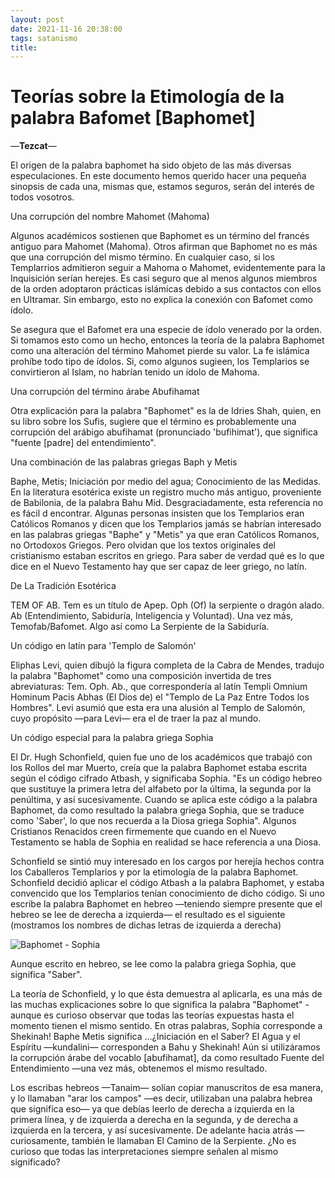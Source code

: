```yaml
---
layout: post
date: 2021-11-16 20:38:00
tags: satanismo
title: 
---
```


# Teorías sobre la Etimología de la palabra Bafomet [Baphomet]

—**Tezcat**—

El origen de la palabra baphomet ha sido objeto de las más diversas especulaciones. En este documento hemos querido hacer una pequeña sinopsis de cada una, mismas que, estamos seguros, serán del interés de todos vosotros.

Una corrupción del nombre Mahomet (Mahoma)

Algunos académicos sostienen que Baphomet es un término del francés antiguo para Mahomet (Mahoma). Otros afirman que Baphomet no es más que una corrupción del mismo término. En cualquier caso, si los Templarrios admitieron seguir a Mahoma o Mahomet, evidentemente para la Inquisición serían herejes. Es casi seguro que al menos algunos miembros de la orden adoptaron prácticas islámicas debido a sus contactos con ellos en Ultramar. Sin embargo, esto no explica la conexión con Bafomet como ídolo.

Se asegura que el Bafomet era una especie de ídolo venerado por la orden. Si tomamos esto como un hecho, entonces la teoría de la palabra Baphomet como una alteración del término Mahomet pierde su valor. La fe islámica prohíbe todo tipo de ídolos. Si, como algunos sugieen, los Templarios se convirtieron al Islam, no habrían tenido un ídolo de Mahoma.

Una corrupción del término árabe Abufihamat

Otra explicación para la palabra "Baphomet" es la de Idries Shah, quien, en su libro sobre los Sufis, sugiere que el término es probablemente una corrupción del arábigo abufihamat (pronunciado 'bufihimat'), que significa "fuente [padre] del entendimiento".

Una combinación de las palabras griegas Baph y Metis

Baphe, Metis; Iniciación por medio del agua; Conocimiento de las Medidas. En la literatura esotérica existe un registro mucho más antiguo, proveniente de Babilonia, de la palabra Bahu Mid. Desgraciadamente, esta referencia no es fácil d encontrar. Algunas personas insisten que los Templarios eran Católicos Romanos y dicen que los Templarios jamás se habrían interesado en las palabras griegas "Baphe" y "Metis" ya que eran Católicos Romanos, no Ortodoxos Griegos. Pero olvidan que los textos originales del cristianismo estaban escritos en griego. Para saber de verdad qué es lo que dice en el Nuevo Testamento hay que ser capaz de leer griego, no latín.

De La Tradición Esotérica

TEM OF AB. Tem es un título de Apep. Oph (Of) la serpiente o dragón alado. Ab (Entendimiento, Sabiduría, Inteligencia y Voluntad). Una vez más, Temofab/Bafomet. Algo así como La Serpiente de la Sabiduría.

Un código en latín para 'Templo de Salomón'

Eliphas Levi, quien dibujó la figura completa de la Cabra de Mendes, tradujo la palabra "Baphomet" como una composición invertida de tres abreviaturas: Tem. Oph. Ab., que correspondería al latín Templi Omnium Hominum Pacis Abhas (El Dios de) el "Templo de La Paz Entre Todos los Hombres". Levi asumió que esta era una alusión al Templo de Salomón, cuyo propósito —para Levi— era el de traer la paz al mundo.

Un código especial para la palabra griega Sophia

El Dr. Hugh Schonfield, quien fue uno de los académicos que trabajó con los Rollos del mar Muerto, creía que la palabra Baphomet estaba escrita según el código cifrado Atbash, y significaba Sophia. "Es un código hebreo que sustituye la primera letra del alfabeto por la última, la segunda por la penúltima, y así sucesivamente. Cuando se aplica este código a la palabra Baphomet, da como resultado la palabra griega Sophia, que se traduce como 'Saber', lo que nos recuerda a la Diosa griega Sophia". Algunos Cristianos Renacidos creen firmemente que cuando en el Nuevo Testamento se habla de Sophia en realidad se hace referencia a una Diosa.

Schonfield se sintió muy interesado en los cargos por herejía hechos contra los Caballeros Templarios y por la etimología de la palabra Baphomet. Schonfield decidió aplicar el código Atbash a la palabra Baphomet, y estaba convencido que los Templarios tenían conocimiento de dicho código. Si uno escribe la palabra Baphomet en hebreo —teniendo siempre presente que el hebreo se lee de derecha a izquierda— el resultado es el siguiente (mostramos los nombres de dichas letras de izquierda a derecha)

![Baphomet - Sophia](/images/posts/baphomet-sophia.png)

Aunque escrito en hebreo, se lee como la palabra griega Sophia, que significa "Saber".

La teoría de Schonfield, y lo que ésta demuestra al aplicarla, es una más de las muchas explicaciones sobre lo que significa la palabra "Baphomet" -aunque es curioso observar que todas las teorías expuestas hasta el momento tienen el mismo sentido. En otras palabras, Sophia corresponde a Shekinah! Baphe Metis significa ...¿Iniciación en el Saber? El Agua y el Espíritu —kundalini— corresponden a Bahu y Shekinah! Aún si utilizáramos la corrupción árabe del vocablo [abufihamat], da como resultado Fuente del Entendimiento —una vez más, obtenemos el mismo resultado.

Los escribas hebreos —Tanaim— solían copiar manuscritos de esa manera, y lo llamaban "arar los campos" —es decir, utilizaban una palabra hebrea que significa eso— ya que debías leerlo de derecha a izquierda en la primera línea, y de izquierda a derecha en la segunda, y de derecha a izquierda en la tercera, y así sucesivamente. De adelante hacia atrás —curiosamente, también le llamaban El Camino de la Serpiente. ¿No es curioso que todas las interpretaciones siempre señalen al mismo significado?